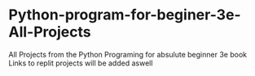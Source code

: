 # Python-program-for-beginer-3e-All-Projects

All Projects from the Python Programing for absulute beginner 3e book
Links to replit projects will be added aswell 
